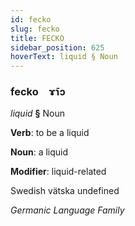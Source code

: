 ```yaml
---
id: fecko
slug: fecko
title: FECKO
sidebar_position: 625
hoverText: liquid § Noun
---
```


### fecko&emsp;<span kind="abugida">ɤ̄ɿɔ</span>

*liquid* **§** Noun

**Verb**: to be a liquid

**Noun**: a liquid

**Modifier**: liquid-related

Swedish vätska undefined

*Germanic Language Family*